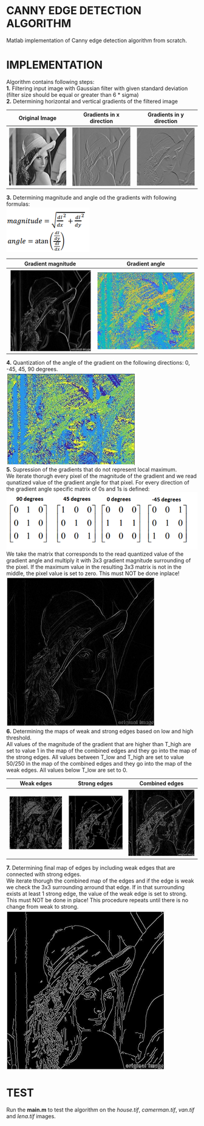 # CANNY EDGE DETECTION ALGORITHM
Matlab implementation of Canny edge detection algorithm from scratch.
# IMPLEMENTATION
Algorithm contains following steps:<br />
**1.** Filtering input image with Gaussian filter with given standard deviation (filter size should be equal or greater than 6 * sigma)<br />
**2.** Determining horizontal and vertical gradients of the filtered image<br />

Original Image             |  Gradients in x direction | Gradients in y direction
:-------------------------:|:-------------------------:|:-------------------------:
![o1](https://github.com/Digital-Image-Processing-kosta/Canny-edge-detection-algorithm/blob/master/garbage/15.png)  |  ![gx](https://github.com/Digital-Image-Processing-kosta/Canny-edge-detection-algorithm/blob/master/garbage/13.png) | ![gy](https://github.com/Digital-Image-Processing-kosta/Canny-edge-detection-algorithm/blob/master/garbage/14.png)

**3.** Determining magnitude and angle od the gradients with following formulas:<br />
![img 15](https://github.com/Digital-Image-Processing-kosta/Canny-edge-detection-algorithm/blob/master/garbage/18.png)

Gradient magnitude            |  Gradient angle
:-------------------------:|:-------------------------:
![o1](https://github.com/Digital-Image-Processing-kosta/Canny-edge-detection-algorithm/blob/master/garbage/16.png)  |  ![gx](https://github.com/Digital-Image-Processing-kosta/Canny-edge-detection-algorithm/blob/master/garbage/17.png)

**4.** Quantization of the angle of the gradient on the following directions: 0, -45, 45, 90 degrees.<br />
![quantization](https://github.com/Digital-Image-Processing-kosta/Canny-edge-detection-algorithm/blob/master/garbage/19.png)<br />
**5.** Supression of the gradients that do not represent local maximum.<br />
We iterate thorugh every pixel of the magnitude of the gradient and we read qunatized value of the gradient angle for that pixel. For every direction of the gradient angle specific matrix of 0s and 1s is defined:<br />
![matriciies](https://github.com/Digital-Image-Processing-kosta/Canny-edge-detection-algorithm/blob/master/garbage/25.png)<br />
We take the matrix that corresponds to the read quantized value of the gradient angle and multiply it with 3x3 gradient magnitude surrounding of the pixel. If the maximum value in the resulting 3x3 matrix is not in the middle, the pixel value is set to zero. This must NOT be done inplace!<br />
![supression](https://github.com/Digital-Image-Processing-kosta/Canny-edge-detection-algorithm/blob/master/garbage/20.png)<br />
**6.** Determining the maps of weak and strong edges based on low and high threshold.<br />
All values of the magnitude of the gradient that are higher than T_high are set to value 1 in the map of the combined edges and they go into the map of the strong edges. All values between T_low and T_high are set to value 50/250 in the map of the combined edges and they go into the map of the weak edges. All values below T_low are set to 0.<br />

Weak edges             |  Strong edges | Combined edges
:-------------------------:|:-------------------------:|:-------------------------:
![o1](https://github.com/Digital-Image-Processing-kosta/Canny-edge-detection-algorithm/blob/master/garbage/22.png)  |  ![gx](https://github.com/Digital-Image-Processing-kosta/Canny-edge-detection-algorithm/blob/master/garbage/21.png) | ![gy](https://github.com/Digital-Image-Processing-kosta/Canny-edge-detection-algorithm/blob/master/garbage/23.png)

**7.** Determining final map of edges by including weak edges that are connected with strong edges.<br />
We iterate thorugh the combined map of the edges and if the edge is weak we check the 3x3 surrounding arround that edge. If in that surrounding exists at least 1 strong edge, the value of the weak edge is set to strong. This must NOT be done in place! This procedure repeats until there is no change from weak to strong.<br />
![final](https://github.com/Digital-Image-Processing-kosta/Canny-edge-detection-algorithm/blob/master/garbage/24.png)<br />

# TEST
Run the **main.m** to test the algorithm on the *house.tif*, *camerman.tif*, *van.tif* and *lena.tif* images.

